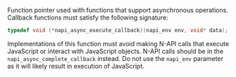 <!-- YAML
added: v8.0.0
napiVersion: 1
-->
Function pointer used with functions that support asynchronous
operations. Callback functions must satisfy the following signature:

```c
typedef void (*napi_async_execute_callback)(napi_env env, void* data);
```

Implementations of this function must avoid making N-API calls
that execute JavaScript or interact with
JavaScript objects. N-API
calls should be in the `napi_async_complete_callback` instead.
Do not use the `napi_env` parameter as it will likely
result in execution of JavaScript.

